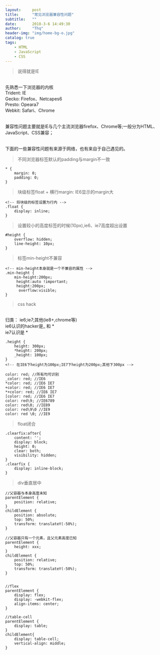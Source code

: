 ```yaml
---
layout:     post
title:      "常见浏览器兼容性问题"
subtitle:   ""
date:       2018-3-6 14:49:30
author:     "Thq"
header-img: "img/home-bg-o.jpg"
catalog: true
tags:
    - HTML
    - JavaScript
    - CSS
---
```


> 说得就是IE

<br>先熟悉一下浏览器的内核
<br>Trident: IE
<br>Gecko: Firefox、Netcapes6
<br>Presto: Opeara7
<br>Webkit: Safari、Chrome

<br>兼容性问题主要就是IE与几个主流浏览器firefox、Chrome等;一般分为HTML、JavaScript、CSS兼容；

<br>下面的一些兼容性问题有来源于网络，也有来自于自己遇见的。

>不同浏览器标签默认的padding与margin不一致

```
* {
	margin: 0;
	padding: 0;
}
```

>块级标签float + 横行margin: IE6显示的margin大

```
<!-- 将块级的标签设置为行内 -->
.float {
	display: inline;
}
```

>设置较小的高度标签的时候(10px),ie6、ie7高度超出设置

```
#height {
	overflow: hidden;
	line-height: 10px;
}
```

>标签min-height不兼容

```
<!-- min-height本身就是一个不兼容的属性 -->
.min-height {
	min-height:200px;
	 height:auto !important;
	 height:200px;
	  overflow:visible;
}
```

>css hack

<br>归类： ie6;ie7;其他(ie8+,chrome等)
<br>ie6认识的hacker是_ 和 * 
<br>ie7认识是 * 
```
.height {
	height: 300px;
	*height: 200px;
	_height: 100px;
}
<!-- 在IE6下height为100px;IE7下height为200px;其他下300px -->

color: red; //所有均可识别
_color: red; //IE6
*color: red; //IE6 IE7
+color: red; //IE6 IE7
*+color: red; //IE6 IE7
[color: red; //IE6 IE7
color: red\9; //IE6789
color: red\0; //IE89
color: red\9\0 //IE9
color: red \0; //IE9
```

> float闭合

```
.clearfix:after{ 
	content: '';
	display: block;
	height: 0;
	clear: both;
	visibility: hidden;
}
.clearfix {
	display: inline-block;
}
```

>div垂直居中

```
//父容器与本身高度未知
parentElement {
	position: relative;
}
childElement {
	position: absolute;
	top: 50%;
	transform: translateY(-50%);
}

//父容器只有一个元素，且父元素高度已知
parentElement {
	height: xxx;
}
childElement {
	position: relative;
	top: 50%;
	transform: translateY(-50%);
}


//flex
parentElement {
	display: flex;
	display: -webkit-flex;
	align-items: center;
}

//table-cell
parentElement {
	display: table;
}
childElement{
	display: table-cell;
	vertical-align: middle;
}
```